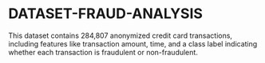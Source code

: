 # DATASET-FRAUD-ANALYSIS
This dataset contains 284,807 anonymized credit card transactions, including features like transaction amount, time, and a class label indicating whether each transaction is fraudulent or non-fraudulent.
